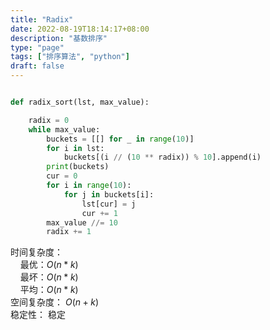 ```yaml
---
title: "Radix"
date: 2022-08-19T18:14:17+08:00
description: "基数排序"
type: "page"
tags: ["排序算法", "python"]
draft: false
---
```


```python

def radix_sort(lst, max_value):

    radix = 0
    while max_value:
        buckets = [[] for _ in range(10)]
        for i in lst:
            buckets[(i // (10 ** radix)) % 10].append(i)
        print(buckets)
        cur = 0
        for i in range(10):
            for j in buckets[i]:
                lst[cur] = j
                cur += 1
        max_value //= 10
        radix += 1

```
时间复杂度：  
&nbsp; &nbsp; 最优：$O(n*k)$  
&nbsp; &nbsp; 最坏：$O(n*k)$   
&nbsp; &nbsp; 平均：$O(n*k)$   
空间复杂度： $O(n + k)$  
稳定性： 稳定